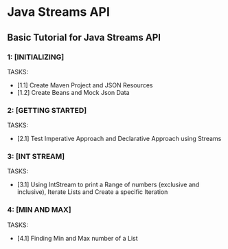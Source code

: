 # Java Streams API
## Basic Tutorial for Java Streams API

### 1: [INITIALIZING]
TASKS:
- [1.1] Create Maven Project and JSON Resources
- [1.2] Create Beans and Mock Json Data

### 2: [GETTING STARTED]
TASKS:
- [2.1] Test Imperative Approach and Declarative Approach using Streams

### 3: [INT STREAM]
TASKS:
- [3.1] Using IntStream to print a Range of numbers (exclusive and inclusive), Iterate Lists and Create a specific Iteration

### 4: [MIN AND MAX]
TASKS:
- [4.1] Finding Min and Max number of a List
